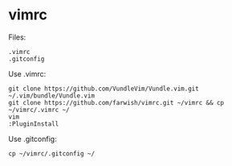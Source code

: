 # vimrc


Files:

```
.vimrc   
.gitconfig   
```

Use .vimrc:

`git clone https://github.com/VundleVim/Vundle.vim.git ~/.vim/bundle/Vundle.vim`  
`git clone https://github.com/farwish/vimrc.git ~/vimrc && cp ~/vimrc/.vimrc ~/`  
`vim`  
`:PluginInstall`  

Use .gitconfig:  

`cp ~/vimrc/.gitconfig ~/`  
